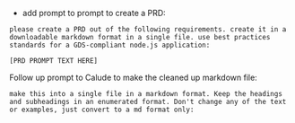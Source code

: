 - add prompt to prompt to create a PRD:
```
please create a PRD out of the following requirements. create it in a downloadable markdown format in a single file. use best practices standards for a GDS-compliant node.js application:

[PRD PROMPT TEXT HERE]
```

Follow up prompt to Calude to make the cleaned up markdown file:
```
make this into a single file in a markdown format. Keep the headings and subheadings in an enumerated format. Don't change any of the text or examples, just convert to a md format only:
```